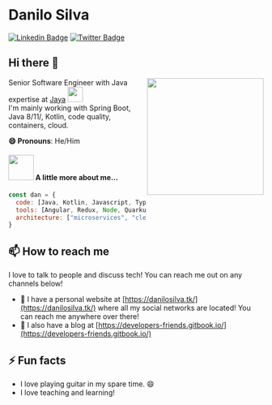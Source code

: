 # Danilo Silva

[![Linkedin Badge](https://img.shields.io/badge/-LinkedIn-blue?style=flat&logo=LinkedIn&logoColor=white)](https://www.linkedin.com/in/danilosilvap)
[![Twitter Badge](https://img.shields.io/badge/-Twitter-1ca0f1?style=flat&logo=Twitter&logoColor=white)](https://twitter.com/dansilva41)

## Hi there 👋
<img align='right' src="https://media.giphy.com/media/gh0RRgkTXedvF0pDc0/giphy.gif" width="230">

Senior Software Engineer with Java expertise at [Jaya](https://jaya.tech/) <img src="https://media.giphy.com/media/WUlplcMpOCEmTGBtBW/giphy.gif" width="30"> </br>
I'm mainly working with Spring Boot, Java 8/11/, Kotlin, code quality, containers, cloud.

**😄 Pronouns**: He/Him

#### <img src="https://media.giphy.com/media/VgCDAzcKvsR6OM0uWg/giphy.gif" width="50"> A little more about me...  

```javascript
const dan = {
  code: [Java, Kotlin, Javascript, Typescript, HTML, CSS, Bash],
  tools: [Angular, Redux, Node, Quarkus, Spring Framework, Docker, Maven, Gradle, Hibernate, JPA, Intellij IDEA, Web Storm],
  architecture: ["microservices", "clean-arquicture", "design system pattern"]
}
```

## 📫 How to reach me

I love to talk to people and discuss tech! You can reach me out on any channels below!

- 🔗 I have a personal website at [https://danilosilva.tk/](https://danilosilva.tk/) where all my social networks are located! You can reach me anywhere over there!
- 📝 I also have a blog at [https://developers-friends.gitbook.io/](https://developers-friends.gitbook.io/)

## ⚡ Fun facts

- I love playing guitar in my spare time. 😄</br>
- I love teaching and learning!
